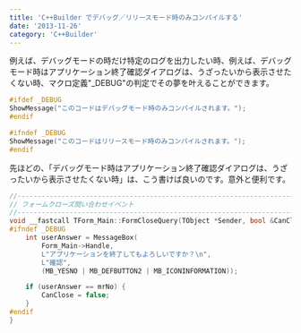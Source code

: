 ```yaml
---
title: 'C++Builder でデバッグ／リリースモード時のみコンパイルする'
date: '2013-11-26'
category: 'C++Builder'
---
```


例えば、デバッグモードの時だけ特定のログを出力したい時、例えば、デバッグモード時はアプリケーション終了確認ダイアログは、うざったいから表示させたくない時、マクロ定義"_DEBUG"の判定でその夢を叶えることができます。

```cpp
#ifdef _DEBUG
ShowMessage("このコードはデバッグモード時のみコンパイルされます。");
#endif

#ifndef _DEBUG
ShowMessage("このコードはリリースモード時のみコンパイルされます。");
#endif
```

先ほどの、「デバッグモード時はアプリケーション終了確認ダイアログは、うざったいから表示させたくない時」は、こう書けば良いのです。意外と便利です。

```cpp
//------------------------------------------------------------------------------
// フォームクローズ問い合わせイベント
//------------------------------------------------------------------------------
void __fastcall TForm_Main::FormCloseQuery(TObject *Sender, bool &CanClose) {
#ifndef _DEBUG
    int userAnswer = MessageBox(
        Form_Main->Handle,
        L"アプリケーションを終了してもよろしいですか？\n",
        L"確認",
        (MB_YESNO | MB_DEFBUTTON2 | MB_ICONINFORMATION));

    if (userAnswer == mrNo) {
        CanClose = false;
    }
#endif
}
```
